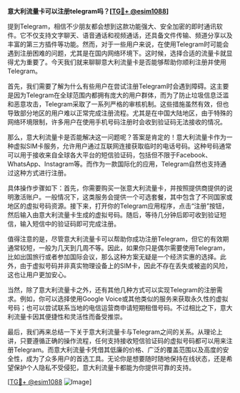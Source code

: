 **意大利流量卡可以注册telegram吗？[[TG💪+ @esim1088](https://t.me/s/esim1088)]**

提到Telegram，相信不少朋友都会想到这款功能强大、安全加密的即时通讯软件。它不仅支持文字聊天、语音通话和视频通话，还具备文件传输、频道分享以及丰富的第三方插件等功能。然而，对于一些用户来说，在使用Telegram时可能会遇到注册困难的问题，尤其是在国内网络环境下。这时候，选择合适的流量卡就显得尤为重要了。今天我们就来聊聊意大利流量卡是否能够帮助你顺利注册并使用Telegram。

首先，我们需要了解为什么有些用户在尝试注册Telegram时会遇到障碍。这主要是因为Telegram在全球范围内都拥有庞大的用户群体，而为了防止垃圾信息泛滥和恶意攻击，Telegram采取了一系列严格的审核机制。这些措施虽然有效，但也导致部分地区的用户难以正常完成注册流程。尤其是在中国大陆地区，由于特殊的网络环境限制，许多用户在使用手机号码注册时会收到验证码无法接收的情况。

那么，意大利流量卡是否能解决这一问题呢？答案是肯定的！意大利流量卡作为一种虚拟SIM卡服务，允许用户通过互联网连接获取临时的电话号码。这种号码通常可以用于接收来自全球各大平台的短信验证码，包括但不限于Facebook、WhatsApp、Instagram等。而作为一款国际化的应用，Telegram自然也支持通过这种方式进行注册。

具体操作步骤如下：首先，你需要购买一张意大利流量卡，并按照提供商提供的说明激活账户。一般情况下，这类服务会提供一个可选套餐，其中包含了不同国家或地区的虚拟号码资源。接下来，打开你的Telegram应用程序，点击“注册”按钮，然后输入由意大利流量卡生成的虚拟号码。随后，等待几分钟后即可收到验证短信，输入短信中的验证码即可完成注册。

值得注意的是，尽管意大利流量卡可以帮助你成功注册Telegram，但它的有效期通常较短，一般为几天到几周不等。因此，如果你只是偶尔需要使用Telegram，比如出国旅行或者参加国际会议，那么这种方案无疑是一个经济实惠的选择。此外，由于虚拟号码并非真实物理设备上的SIM卡，因此不存在丢失或被盗的风险，这也让用户更加安心。

当然，除了意大利流量卡之外，还有其他几种方式可以实现Telegram的注册需求。例如，你可以选择使用Google Voice或其他类似的服务来获取永久性的虚拟号码；也可以尝试联系当地的电信运营商申请短期租借号码。不过相比之下，意大利流量卡因其便捷性和灵活性而备受推崇。

最后，我们再来总结一下关于意大利流量卡与Telegram之间的关系。从理论上讲，只要遵循正确的操作流程，任何支持接收短信验证码的虚拟号码都可以用来注册Telegram。而意大利流量卡凭借其低廉的价格、广泛的覆盖范围以及高度的安全性，成为了众多用户的首选工具。无论你是想要随时随地保持在线状态，还是希望保护个人隐私不受侵犯，意大利流量卡都能为你提供可靠的支持。

[[TG💪+ @esim1088](https://t.me/s/esim1088) ![Image](https://i.postimg.cc/4NQfJmqS/Snipaste-2025-05-13-00-14-12.png)]